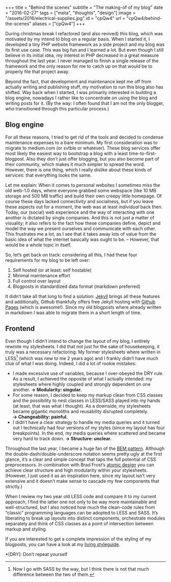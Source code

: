 +++
title = "Behind the scenes"
subtitle = "The making-of of my blog"
date = "2016-02-27"
tags = ["meta", "thoughts", "design"]
image = "/assets/2016/electrical-supplies.jpg"
id = "cpQw4"
url = "cpQw4/behind-the-scenes"
aliases = ["cpQw4"]
+++

During christmas break I refactored (and also revived) this blog, which was motivated by my intend to blog on a regular basis. When I started it, I developed a tiny PHP website framework as a side project and my blog was its first use case. This was big fun and I learned a lot. But even though I still believe in its initial idea, my interest in PHP decreased in a great measure throughout the last year. I never managed to finish a single release of the framework and the only reason for me to catch up on that would be to properly file that project away.

Beyond the fact, that development and maintenance kept me off from actually writing and publishing stuff, my motivation to run this blog also has shifted. Way back when I started, I was primarily interested in building a blog engine, nowadays I rather like to concentrate on using the blog and writing posts for it. (By the way: I often found that I am not the only blogger, who transitioned through this particular process.)

## Blog engine

For all these reasons, I tried to get rid of the tools and decided to condense maintenance expenses to a bare minimum. My first consideration was to migrate to medium.com (or svtble or whatever). These blog services offer most likely the easiest way to bootstrap a blog with a least time-to-first-blogpost. Also they don’t just offer blogging, but you also become part of their community, which makes it much simpler to spread the word. However, there is one thing, which I really dislike about these kinds of services: that everything looks the same.

Let me explain: When it comes to personal websites I sometimes miss the old web-1.0 days, where everyone grabbed some webspace (like 10 MB storage and 500 MB traffic) and build their own creepy little homepage. Of course these days lacked connectivity and socialness, but if you leave these aspects out for a moment, the web was at least *individual* back then. Today, our (social) web experience and the way of interacting with one another is dictated by single companies. And this is not just a matter of visuality; it also refers to the fact how these companies define, depict and model the way we present ourselves and communicate with each other. This frustrates me a lot, as I see that it takes away lots of value from the basic idea of what the internet basically was ought to be. – However, that would be a whole topic in itself.

So, let’s get back on track: considering all this, I had these four requirements for my blog to be left over:

1. Self hosted (or at least: self hostable)
2. Minimal maintenance effort
3. Full control over layout
4. Blogposts in standardized data format (markdown preferred)

It didn’t take all that long to find a solution: [Jekyll](https://jekyllrb.com/) brings all these features and additionally, Github thankfully offers free Jekyll hosting with [Github Pages](https://help.github.com/articles/using-jekyll-as-a-static-site-generator-with-github-pages/) (which is awesome!). Since my old blogposts where already written in markdown I was able to migrate them in a short length of time.

## Frontend

Even though I didn’t intend to change the layout of my blog, I entirely rewrote my stylesheets. I did that not just for the sake of housekeeping, it truly was a necessary refactoring: My former stylesheets where written in LESS[^1] (which was new to me 2 years ago) and I frankly didn’t have much clue of what I was doing. Indeed, I did a lot of rookie mistakes:

- I made excessive use of variables, because I over-obeyed the DRY rule. As a result, I achieved the opposite of what I actually intended: my stylesheets where highly coupled and strongly dependent on one another. **→ Modularity: singular.**
- For some reason, I decided to keep my markup clean from CSS classes and the possibility to nest classes in LESS/SASS played into my hands (at least, that was what I thought). As a downside, my stylesheets became gigantic monoliths and reusability disrupted completely. **→ Changeability: painful.**
- I didn’t have a clear strategy to handle my media queries and it turned out I technically had four versions of my styles (since my layout has four breakpoints). In the end, my media queries where scattered and became very hard to track down. **→ Structure: unclear.**

Throughout the last year, I became a huge fan of the [BEM pattern](http://getbem.com/).
Although the double-dash/double-underscore notation seems pretty ugly at the first glance, it’s a clear and simple concept that taps the full potential of CSS preprocessors. In combination with Brad Frost’s [atomic design](http://patternlab.io/about.html) you can achieve clear structure and high modularity within your stylesheets. (However, I just used it  as an inspiration here, since my layout isn’t very extensive and it doesn’t make sense to cascade my few components that strictly.)

When I review my two year old LESS code and compare it to my current approach, I find the latter one not only to be way more maintainable and well-structured, but I also noticed how much the clean-code rules from “classic” programming languages can be adopted to LESS and SASS. It’s liberating to break up layouts into distinct components, orchestrate modules separately and think of CSS classes as a point of intersection between markup and styling.

If you are interested to get a complete impression of the styling of my blogposts, you can have a look at my [living styleguide](/styleguide).


[^1]: Now I go with SASS by the way, but I think there is not that much difference between the two of them.

*[DRY]: Don’t repeat yourself

